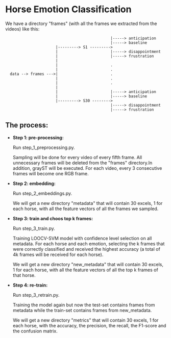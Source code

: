 # Horse Emotion Classification
We have a directory "frames" (with all the frames we extracted from the videos) like this:

                                                  |-----> anticipation
                                                  |-----> baseline
                          |---------> S1 --------->
                          |                       |-----> disappointment
                          |                       |-----> frustration
                          |
                          |                       .
                          |                       .
      data --> frames --->|                       .
                          |                       .
                          |                       .
                          |
                          |                       |-----> anticipation
                          |                       |-----> baseline
                          |---------> S30 -------->
                                                  |-----> disappointment
                                                  |-----> frustration
                    
## **The process:**  
- **Step 1: pre-processing:**

  Run step_1_preprocessing.py.

  Sampling will be done for every video of every fifth frame. All unnecessary frames will be deleted from the "frames" directory.In addition, grayST will be executed. For each video, every 3 consecutive frames will become one RGB frame.
  
- **Step 2: embedding:**
  
  Run step_2_embeddings.py.

  We will get a new directory "metadata" that will contain 30 excels, 1 for each horse, with all the feature vectors of all the frames we sampled.

- **Step 3: train and choos top k frames:**
  
  Run step_3_train.py.

  Training LOOCV-SVM model with confidence level selection on all metadata. For each horse and each emotion, selecting the k frames that were correctly classified and received the highest accuracy (a total of 4k frames will be received for each horse).

  We will get a new directory "new_metadata" that will contain 30 excels, 1 for each horse, with all the feature vectors of all the top k frames of that horse.
- **Step 4: re-train:**
  
  Run step_3_retrain.py.

  Training the model again but now the test-set contains frames from metadata while the train-set contains frames from new_metadata.
  
  We will get a new directory "metrics" that will contain 30 excels, 1 for each horse, with the accuracy, the precision, the recall, the F1-score and the confusion matrix.
